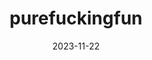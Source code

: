 ---
title: purefuckingfun
description: Organizing OPEN JAM SESSIONS and making sounds.
emoji: 🥁
date: 2023-11-22
year: 2023
image: ojs-01-topdown.jpeg
links:
    Images: https://photos.app.goo.gl/vVSBPggwpnJ4sDgJ6
    Instagram: https://www.instagram.com/purefuckingfun/
    Discord: https://discord.gg/bk8qEs56fr
    Soundcloud: https://soundcloud.com/pure-fucking-fun
tags:
    - music
---